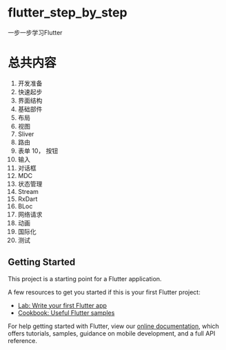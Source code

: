 # flutter_step_by_step

一步一步学习Flutter

# 总共内容
1. 开发准备
2. 快速起步
3. 界面结构
4. 基础部件
5. 布局
6. 视图
7. Sliver
8. 路由
9. 表单
10， 按钮
11. 输入
12. 对话框
13. MDC
14. 状态管理
15. Stream
16. RxDart
17. BLoc
18. 网络请求
19. 动画
20. 国际化
21. 测试


## Getting Started

This project is a starting point for a Flutter application.

A few resources to get you started if this is your first Flutter project:

- [Lab: Write your first Flutter app](https://flutter.dev/docs/get-started/codelab)
- [Cookbook: Useful Flutter samples](https://flutter.dev/docs/cookbook)

For help getting started with Flutter, view our
[online documentation](https://flutter.dev/docs), which offers tutorials,
samples, guidance on mobile development, and a full API reference.
